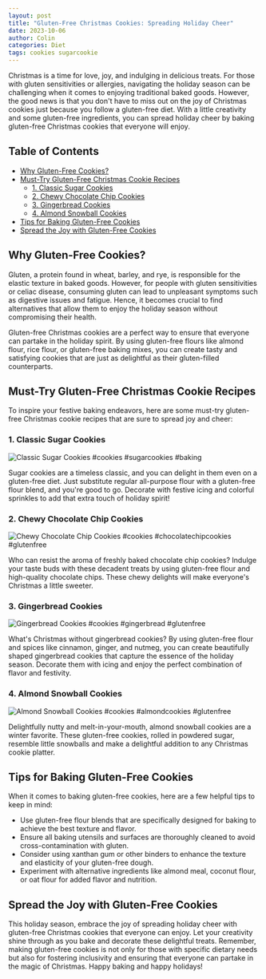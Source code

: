 ```yaml
---
layout: post
title: "Gluten-Free Christmas Cookies: Spreading Holiday Cheer"
date: 2023-10-06
author: Colin
categories: Diet
tags: cookies sugarcookie
---
```


Christmas is a time for love, joy, and indulging in delicious treats. For those with gluten sensitivities or allergies, navigating the holiday season can be challenging when it comes to enjoying traditional baked goods. However, the good news is that you don't have to miss out on the joy of Christmas cookies just because you follow a gluten-free diet. With a little creativity and some gluten-free ingredients, you can spread holiday cheer by baking gluten-free Christmas cookies that everyone will enjoy.

## Table of Contents
- [Why Gluten-Free Cookies?](#why-gluten-free-cookies)
- [Must-Try Gluten-Free Christmas Cookie Recipes](#must-try-gluten-free-christmas-cookie-recipes)
  - [1. Classic Sugar Cookies](#1-classic-sugar-cookies)
  - [2. Chewy Chocolate Chip Cookies](#2-chewy-chocolate-chip-cookies)
  - [3. Gingerbread Cookies](#3-gingerbread-cookies)
  - [4. Almond Snowball Cookies](#4-almond-snowball-cookies)
- [Tips for Baking Gluten-Free Cookies](#tips-for-baking-gluten-free-cookies)
- [Spread the Joy with Gluten-Free Cookies](#spread-the-joy-with-gluten-free-cookies)

## Why Gluten-Free Cookies?

Gluten, a protein found in wheat, barley, and rye, is responsible for the elastic texture in baked goods. However, for people with gluten sensitivities or celiac disease, consuming gluten can lead to unpleasant symptoms such as digestive issues and fatigue. Hence, it becomes crucial to find alternatives that allow them to enjoy the holiday season without compromising their health.

Gluten-free Christmas cookies are a perfect way to ensure that everyone can partake in the holiday spirit. By using gluten-free flours like almond flour, rice flour, or gluten-free baking mixes, you can create tasty and satisfying cookies that are just as delightful as their gluten-filled counterparts.

## Must-Try Gluten-Free Christmas Cookie Recipes

To inspire your festive baking endeavors, here are some must-try gluten-free Christmas cookie recipes that are sure to spread joy and cheer:

### 1. Classic Sugar Cookies

![Classic Sugar Cookies](https://source.unsplash.com/1600x900/?classic-sugar-cookies) #cookies #sugarcookies #baking

Sugar cookies are a timeless classic, and you can delight in them even on a gluten-free diet. Just substitute regular all-purpose flour with a gluten-free flour blend, and you're good to go. Decorate with festive icing and colorful sprinkles to add that extra touch of holiday spirit!

### 2. Chewy Chocolate Chip Cookies

![Chewy Chocolate Chip Cookies](https://source.unsplash.com/1600x900/?chocolate-chip-cookies) #cookies #chocolatechipcookies #glutenfree

Who can resist the aroma of freshly baked chocolate chip cookies? Indulge your taste buds with these decadent treats by using gluten-free flour and high-quality chocolate chips. These chewy delights will make everyone's Christmas a little sweeter.

### 3. Gingerbread Cookies

![Gingerbread Cookies](https://source.unsplash.com/1600x900/?gingerbread-cookies) #cookies #gingerbread #glutenfree

What's Christmas without gingerbread cookies? By using gluten-free flour and spices like cinnamon, ginger, and nutmeg, you can create beautifully shaped gingerbread cookies that capture the essence of the holiday season. Decorate them with icing and enjoy the perfect combination of flavor and festivity.

### 4. Almond Snowball Cookies

![Almond Snowball Cookies](https://source.unsplash.com/1600x900/?almond-snowball-cookies) #cookies #almondcookies #glutenfree

Delightfully nutty and melt-in-your-mouth, almond snowball cookies are a winter favorite. These gluten-free cookies, rolled in powdered sugar, resemble little snowballs and make a delightful addition to any Christmas cookie platter.

## Tips for Baking Gluten-Free Cookies

When it comes to baking gluten-free cookies, here are a few helpful tips to keep in mind:

- Use gluten-free flour blends that are specifically designed for baking to achieve the best texture and flavor.
- Ensure all baking utensils and surfaces are thoroughly cleaned to avoid cross-contamination with gluten.
- Consider using xanthan gum or other binders to enhance the texture and elasticity of your gluten-free dough.
- Experiment with alternative ingredients like almond meal, coconut flour, or oat flour for added flavor and nutrition.

## Spread the Joy with Gluten-Free Cookies

This holiday season, embrace the joy of spreading holiday cheer with gluten-free Christmas cookies that everyone can enjoy. Let your creativity shine through as you bake and decorate these delightful treats. Remember, making gluten-free cookies is not only for those with specific dietary needs but also for fostering inclusivity and ensuring that everyone can partake in the magic of Christmas. Happy baking and happy holidays!